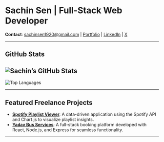 # Sachin Sen | Full-Stack Web Developer

**Contact**: [sachinsen1920@gmail.com](mailto:sachinsen1920@gmail.com) | [Portfolio](https://sachinsen.vercel.app/) | [LinkedIn](https://www.linkedin.com/in/sachinsen1) | [X](https://x.com/sen_sachiin)

---
## GitHub Stats

![Sachin’s GitHub Stats](https://github-readme-stats.vercel.app/api?username=Sachinsen7&show_icons=true&theme=radical)
---
![Top Languages](https://github-readme-stats.vercel.app/api/top-langs/?username=Sachinsen7&layout=compact&theme=radical)

---

## Featured Freelance Projects

- **[Spotify Playlist Viewer](https://github.com/Sachinsen7/melodyheven)**: A data-driven application using the Spotify API and Chart.js to visualize playlist insights.
- **[Yadav Bus Services](https://github.com/Sachinsen7/yadavBusService)**: A full-stack booking platform developed with React, Node.js, and Express for seamless functionality.

---

